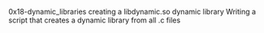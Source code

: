 0x18-dynamic_libraries
creating a libdynamic.so dynamic library
Writing a script that creates a dynamic library from all .c files
